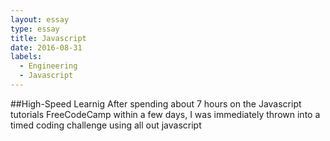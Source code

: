 ```yaml
---
layout: essay
type: essay
title: Javascript 
date: 2016-08-31
labels:
  - Engineering
  - Javascript
---
```

##High-Speed Learnig
After spending about 7 hours on the Javascript tutorials FreeCodeCamp within a few days, 
I was immediately thrown into a timed coding challenge using all out javascript
